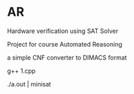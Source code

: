 # AR
Hardware verification using SAT Solver

Project for course Automated Reasoning

a simple CNF converter to DIMACS format

g++ 1.cpp

./a.out | minisat
